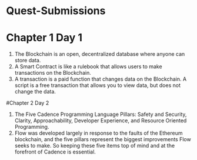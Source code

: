 # Quest-Submissions

# Chapter 1 Day 1

1. The Blockchain is an open, decentralized database where anyone can store data.
2. A Smart Contract is like a rulebook that allows users to make transactions on the Blockchain.
3. A transaction is a paid function that changes data on the Blockchain. A script is a free transaction that allows you to view data, but does not change the data.


#Chapter 2 Day 2

1. The Five Cadence Programming Language Pillars: Safety and Security, Clarity, Approachability, Developer Experience, and Resource Oriented Programming.
2. Flow was developed largely in response to the faults of the Ethereum blockchain, and the five pillars represent the biggest improvements Flow seeks to make. So keeping these five items top of mind and at the forefront of Cadence is essential.

 
